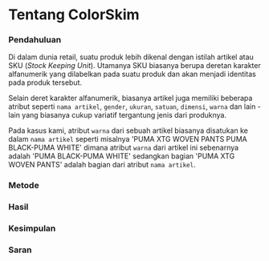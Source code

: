# Tentang ColorSkim

<!-- ### Abstrak -->

### **Pendahuluan**

Di dalam dunia retail, suatu produk lebih dikenal dengan istilah artikel atau SKU (*Stock Keeping Unit*). Utamanya SKU biasanya berupa deretan karakter alfanumerik yang dilabelkan pada suatu produk dan akan menjadi identitas pada produk tersebut.

Selain deret karakter alfanumerik, biasanya artikel juga memiliki beberapa atribut seperti `nama artikel`, `gender`, `ukuran`, `satuan`, `dimensi`, `warna` dan lain - lain yang biasanya cukup variatif tergantung jenis dari produknya.

Pada kasus kami, atribut `warna` dari sebuah artikel biasanya disatukan ke dalam `nama artikel` seperti misalnya 'PUMA XTG WOVEN PANTS PUMA BLACK-PUMA WHITE' dimana atribut `warna` dari artikel ini sebenarnya adalah 'PUMA BLACK-PUMA WHITE' sedangkan bagian 'PUMA XTG WOVEN PANTS' adalah bagian dari atribut `nama artikel`.

### **Metode**

### **Hasil**

### **Kesimpulan**

### **Saran**